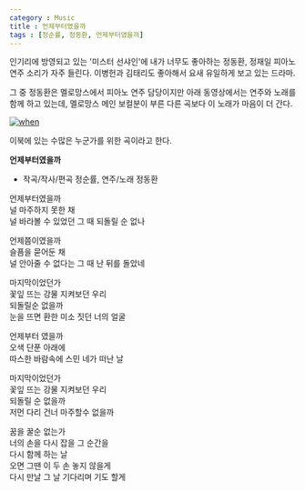 ```yaml
---
category : Music
title : 언제부터였을까
tags : [정순률, 정동환, 언제부터였을까]
---
```


인기리에 방영되고 있는 '미스터 선샤인'에 내가 너무도 좋아하는 정동환, 정재일 피아노 연주 소리가 자주 들린다.  이병헌과 김태리도 좋아해서 요새 유일하게 보고 있는 드라마.  

그 중 정동환은 멜로망스에서 피아노 연주 담당이지만 아래 동영상에서는 연주와 노래를 함께 하고 있는데, 멜로망스 메인 보컬분이 부른 다른 곡보다 이 노래가 마음이 더 간다.      

[![when](http://img.youtube.com/vi/yFYwNGz5fE0/0.jpg)](http://www.youtube.com/watch?v=yFYwNGz5fE0 "when")  

이북에 있는 수많은 누군가를 위한 곡이라고 한다.  

**언제부터였을까**  
- 작곡/작사/편곡 정순률, 연주/노래 정동환  

언제부터였을까  
널 마주하지 못한 채  
널 바라볼 수 있었던 그 때 되돌릴 순 없나  

언제쯤이였을까  
슬픔을 묻어둔 채  
널 안아줄 수 없다는 그 때 난 뒤를 돌았네  

마지막이었던가  
꽃잎 뜨는 강물 지켜보던 우리  
되돌릴순 없을까  
눈을 뜨면 환한 미소 짓던 너의 얼굴  

언제부터 였을까  
오색 단푼 아래에  
따스한 바람속에 스민 네가 떠난 날  

마지막이었던가  
꽃잎 뜨는 강물 지켜보던 우리  
되돌릴 순 없을까  
저먼 다리 건너 마주할수 없을까  

꿈을 꿀순 없는가  
너의 손을 다시 잡을 그 순간을  
다시 함께 하는 날  
오면 그땐 이 두 손 놓지 않을게  
다시 만날 그 날 기다리며 기도 할게  

 

